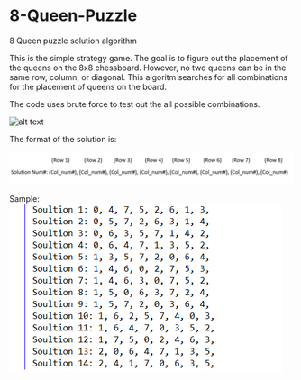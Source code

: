 # 8-Queen-Puzzle
8 Queen puzzle solution algorithm

This is the simple strategy game. The goal is to figure out the placement of the queens on the 8x8 chessboard. However, no two queens can be in the same row, column, or diagonal. This algoritm searches for all combinations for the placement of queens on the board. 

The code uses brute force to test out the all possible combinations.


![alt text](http://www.aiai.ed.ac.uk/~gwickler/images/8-queens-config.png)

 
The format of the solution is: 

![alt text](https://github.com/Nishaant215/8-Queen-Puzzle/blob/master/Solution_Number_format.PNG)

Sample:
![alt text](https://github.com/Nishaant215/8-Queen-Puzzle/blob/master/Solutins%20for%208%20Queen%20Problem.PNG)
